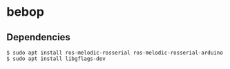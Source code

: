 # bebop 

## Dependencies

```shell
$ sudo apt install ros-melodic-rosserial ros-melodic-rosserial-arduino
$ sudo apt install libgflags-dev
```